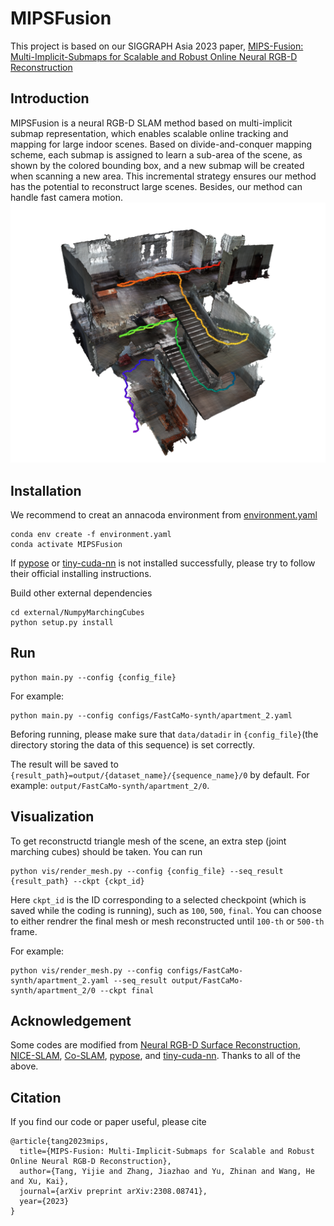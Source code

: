 # MIPSFusion
This project is based on our SIGGRAPH Asia 2023 paper, [MIPS-Fusion: Multi-Implicit-Submaps for Scalable and Robust Online Neural RGB-D Reconstruction](https://arxiv.org/pdf/2308.08741.pdf)


## Introduction
MIPSFusion is a neural RGB-D SLAM method based on multi-implicit submap representation, which enables scalable online tracking and mapping for large indoor scenes. Based on divide-and-conquer mapping scheme, each submap is assigned to learn a sub-area of the scene, as shown by the colored bounding box, and a new submap will be created when scanning a new area. This incremental strategy ensures our method has the potential to reconstruct large scenes. Besides, our method can handle fast camera motion.
<img src="fig/1.png" alt="drawing" width="700"/>

## Installation
We recommend to creat an annacoda environment from [environment.yaml](environment.yaml)
```
conda env create -f environment.yaml
conda activate MIPSFusion
```
If [pypose](https://github.com/pypose/pypose) or [tiny-cuda-nn](https://github.com/NVlabs/tiny-cuda-nn) is not installed successfully, please try to follow their official installing instructions.

Build other external dependencies
```
cd external/NumpyMarchingCubes
python setup.py install
```

## Run
```
python main.py --config {config_file}
```
For example:
```
python main.py --config configs/FastCaMo-synth/apartment_2.yaml
```
Beforing running, please make sure that `data/datadir` in `{config_file}`(the directory storing the data of this sequence) is set correctly.

The result will be saved to `{result_path}=output/{dataset_name}/{sequence_name}/0` by default. For example: `output/FastCaMo-synth/apartment_2/0`.

## Visualization
To get reconstructd triangle mesh of the scene, an extra step (joint marching cubes) should be taken. You can run
```
python vis/render_mesh.py --config {config_file} --seq_result {result_path} --ckpt {ckpt_id}
```
Here `ckpt_id` is the ID corresponding to a selected checkpoint (which is saved while the coding is running), such as `100`, `500`, `final`. You can choose to either rendrer the final mesh or mesh reconstructed until `100-th` or `500-th` frame.

For example:
```
python vis/render_mesh.py --config configs/FastCaMo-synth/apartment_2.yaml --seq_result output/FastCaMo-synth/apartment_2/0 --ckpt final
```

## Acknowledgement
Some codes are modified from [Neural RGB-D Surface Reconstruction](https://dazinovic.github.io/neural-rgbd-surface-reconstruction/), [NICE-SLAM](https://github.com/cvg/nice-slam), [Co-SLAM](https://github.com/HengyiWang/Co-SLAM/tree/main), [pypose](https://github.com/pypose/pypose), and [tiny-cuda-nn](https://github.com/NVlabs/tiny-cuda-nn). Thanks to all of the above.

## Citation
If you find our code or paper useful, please cite
```
@article{tang2023mips,
  title={MIPS-Fusion: Multi-Implicit-Submaps for Scalable and Robust Online Neural RGB-D Reconstruction},
  author={Tang, Yijie and Zhang, Jiazhao and Yu, Zhinan and Wang, He and Xu, Kai},
  journal={arXiv preprint arXiv:2308.08741},
  year={2023}
}
```
